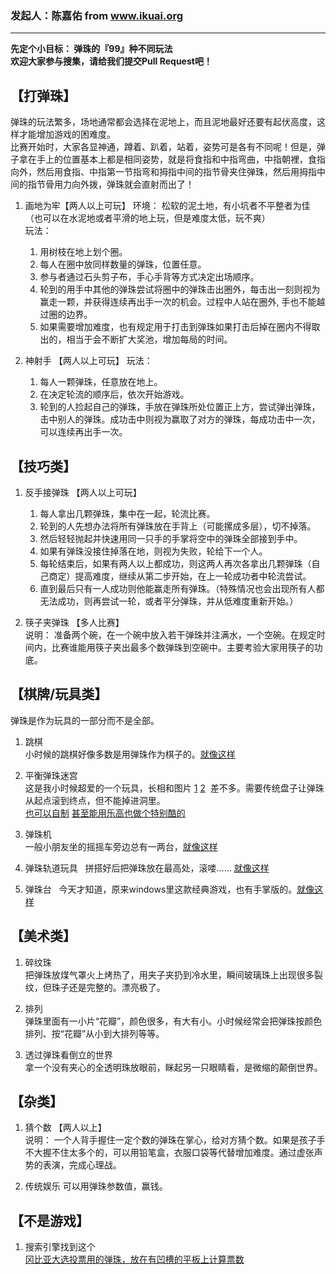 ### 发起人：陈嘉佑 from www.ikuai.org

---

**先定个小目标： 弹珠的『99』种不同玩法**  
**欢迎大家参与搜集，请给我们提交Pull Request吧！**  

## 【打弹珠】
  弹珠的玩法繁多，场地通常都会选择在泥地上，而且泥地最好还要有起伏高度，这样才能增加游戏的困难度。  
  比赛开始时，大家各显神通，蹲着、趴着，站着，姿势可是各有不同呢！但是，弹子拿在手上的位置基本上都是相同姿势，就是将食指和中指弯曲，中指朝裡，食指向外，然后用食指、中指第一节指弯和拇指中间的指节骨夹住弹珠，然后用拇指中间的指节骨用力向外拨，弹珠就会直射而出了！

1. 画地为牢【两人以上可玩】
	环境： 松软的泥土地，有小坑者不平整者为佳（也可以在水泥地或者平滑的地上玩，但是难度太低，玩不爽）  
	玩法：
	1. 用树枝在地上划个圈。
	2. 每人在圈中放同样数量的弹珠，位置任意。
	3. 参与者通过石头剪子布，手心手背等方式决定出场顺序。
	4. 轮到的用手中其他的弹珠尝试将圈中的弹珠击出圈外，每击出一刻则视为赢走一颗，并获得连续再出手一次的机会。过程中人站在圈外, 手也不能越过圈的边界。
	5. 如果需要增加难度，也有规定用于打击到弹珠如果打击后掉在圈内不得取出的，相当于会不断扩大奖池，增加每局的时间。

2. 神射手 【两人以上可玩】
	玩法：
	1. 每人一颗弹珠，任意放在地上。
	2. 在决定轮流的顺序后，依次开始游戏。
	3. 轮到的人捡起自己的弹珠，手放在弹珠所处位置正上方，尝试弹出弹珠，击中别人的弹珠。成功击中则视为赢取了对方的弹珠，每成功击中一次，可以连续再出手一次。



## 【技巧类】
1. 反手接弹珠 【两人以上可玩】  
	1. 每人拿出几颗弹珠，集中在一起，轮流比赛。
	2. 轮到的人先想办法将所有弹珠放在手背上（可能摞成多层），切不掉落。
	3. 然后轻轻抛起并快速用同一只手的手掌将空中的弹珠全部接到手中。
	4. 如果有弹珠没接住掉落在地，则视为失败，轮给下一个人。
	5. 每轮结束后，如果有两人以上都成功，则这两人再次各拿出几颗弹珠（自己商定）提高难度，继续从第二步开始，在上一轮成功者中轮流尝试。
	6. 直到最后只有一人成功则他能赢走所有弹珠。（特殊情况也会出现所有人都无法成功，则再尝试一轮，或者平分弹珠，并从低难度重新开始。）

2. 筷子夹弹珠 【多人比赛】  
	说明： 准备两个碗，在一个碗中放入若干弹珠并注满水，一个空碗。在规定时间内，比赛谁能用筷子夹出最多个数弹珠到空碗中。主要考验大家用筷子的功底。


## 【棋牌/玩具类】  
弹珠是作为玩具的一部分而不是全部。  

1. 跳棋  
小时候的跳棋好像多数是用弹珠作为棋子的。[就像这样](https://img.alicdn.com/imgextra/i4/2834918127/TB2gaceethvOuFjSZFBXXcZgFXa_!!2834918127.jpg)

2. 平衡弹珠迷宫  
这是我小时候超爱的一个玩具，长相和图片 [1](https://img.alicdn.com/imgextra/i1/2798868505/TB2B9a3i4xmpuFjSZFNXXXrRXXa_!!2798868505.jpg) [2](http://img.pcstore.com.tw/~prod/M09760696/_BCu_AF_5D_B0g_AEc+Labyrinth+1.jpg?pimg=static&P=1320499939)  差不多。需要传统盘子让弹珠从起点滚到终点，但不能掉进洞里。  
[也可以自制](http://pic.pimg.tw/yilinpan/1393481317-2785584975.jpg) [甚至能用乐高也做个特别酷的](http://www.hkgolden.com/mobile/article.aspx?id=21360&catid=33)

3. 弹珠机  
一般小朋友坐的摇摇车旁边总有一两台，[就像这样](https://imgsa.baidu.com/baike/crop%3D0%2C13%2C720%2C476%3Bc0%3Dbaike92%2C5%2C5%2C92%2C30/sign=d906022df4039245b5fabb4fbaa488f3/962bd40735fae6cd61415f8107b30f2443a70f5c.jpg)

4. 弹珠轨道玩具  
拼搭好后把弹珠放在最高处，滚喽…… [就像这样](https://img.alicdn.com/imgextra/i4/13425702/TB2WxUKhNxmpuFjSZFNXXXrRXXa_!!13425702.jpg)  

5. 弹珠台  
今天才知道，原来windows里这款经典游戏，也有手掌版的。[就像这样](http://pic.eslite.com/Upload/Product/201211/o/634880467084861250.jpg)  

## 【美术类】
1. 碎纹珠  
把弹珠放煤气罩火上烤热了，用夹子夹扔到冷水里，瞬间玻璃珠上出现很多裂纹，但珠子还是完整的。漂亮极了。  

2. 排列  
弹珠里面有一小片“花瓣”，颜色很多，有大有小。小时候经常会把弹珠按颜色排列、按“花瓣”从小到大排列等等。

3. 透过弹珠看倒立的世界  
拿一个没有夹心的全透明珠放眼前，眯起另一只眼睛看，是微缩的颠倒世界。  


## 【杂类】
1. 猜个数 【两人以上】  
	说明： 一个人背手握住一定个数的弹珠在掌心，给对方猜个数。如果是孩子手不大握不住太多个的，可以用铅笔盒，衣服口袋等代替增加难度。通过虚张声势的表演，完成心理战。

2. 传统娱乐
	 可以用弹珠参数值，赢钱。

## 【不是游戏】
1. 搜索引擎找到这个  
[冈比亚大选投票用的弹珠，放在有凹槽的平板上计算票数](http://www.guancha.cn/shenshiwei/2017_01_21_390516.shtml)
